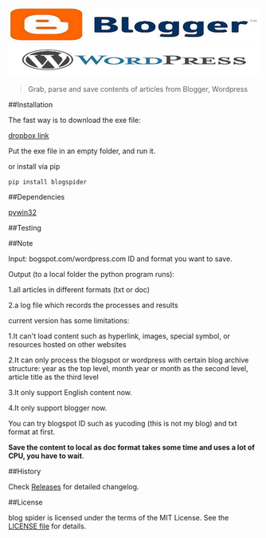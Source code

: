 [![logo](imgs/bloggerlogo.jpg)](https://github.com/checkcheckzz/blogger-spider)  
[![logo](imgs/wordpresslogo.jpg)](https://github.com/checkcheckzz/blogger-spider)

> Grab, parse and save contents of articles from Blogger, Wordpress

##Installation

The fast way is to download the exe file:

[dropbox link](https://www.dropbox.com/s/ob37vsje5fsvz57/blogspider.exe)

Put the exe file in an empty folder, and run it.  

or install via pip

    pip install blogspider

##Dependencies

[pywin32](http://sourceforge.net/projects/pywin32/files/pywin32/Build%20218/)

##Testing
	
	
##Note

Input: bogspot.com/wordpress.com ID and format you want to save.

Output (to a local folder the python program runs):

1.all articles in different formats (txt or doc)

2.a log file which records the processes and results

current version has some limitations:
 
1.It can't load content such as hyperlink, images, special symbol, or resources hosted on other websites

2.It can only process the blogspot or wordpress with certain blog archive structure: year as the top level, month year or month as the second level, article title as the third level

3.It only support English content now.

4.It only support blogger now.

You can try blogspot ID such as yucoding (this is not my blog) and txt format at first.

**Save the content to local as doc format takes some time and uses a lot of CPU, you have to wait**.

##History

Check [Releases](https://github.com/checkcheckzz/blog-spider/releases) for detailed changelog.

##License

blog spider is licensed under the terms of the MIT License. See the [LICENSE file](https://github.com/checkcheckzz/blogger-spider/blob/master/LICENSE) for details.
